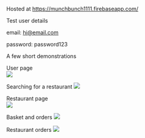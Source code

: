 Hosted at https://munchbunch1111.firebaseapp.com/

Test user details

email: hi@email.com
  
password: password123

A few short demonstrations

User page            
![](https://thumbs.gfycat.com/BabyishOrangeIridescentshark-size_restricted.gif)

Searching for a restaurant
![](https://thumbs.gfycat.com/GroundedJadedJunebug-size_restricted.gif)

Restaurant page       
![](https://thumbs.gfycat.com/UnequaledSlightAfricanparadiseflycatcher-size_restricted.gif)

Basket and orders
![](https://thumbs.gfycat.com/SafeHilariousHart-size_restricted.gif)

Restaurant orders
![](https://thumbs.gfycat.com/LightDelightfulArkshell-size_restricted.gif)
